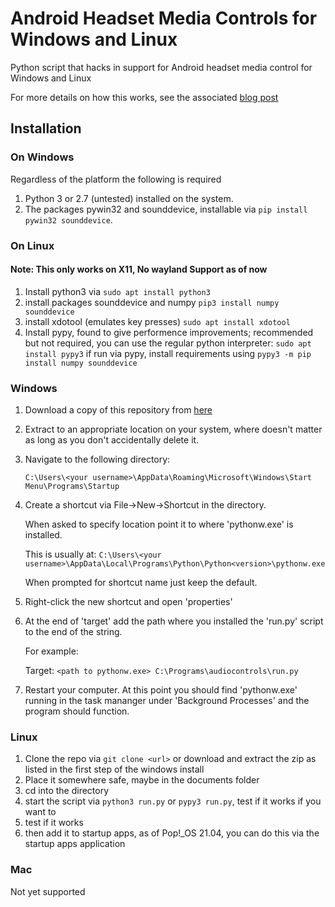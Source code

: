 # Android Headset Media Controls for Windows and Linux
Python script that hacks in support for Android headset media control for Windows and Linux

For more details on how this works, see the associated [blog post](http://www.roligheten.no/blog/programming/2018/07/02/media-controls-windows.html)

## Installation

### On Windows
Regardless of the platform the following is required
1. Python 3 or 2.7 (untested) installed on the system.
2. The packages pywin32 and sounddevice, installable via `pip install pywin32 sounddevice`.
### On Linux
#### Note: This only works on X11, No wayland Support as of now
1. Install python3 via `sudo apt install python3`
2. install packages sounddevice and numpy `pip3 install numpy sounddevice`
3. install xdotool (emulates key presses) `sudo apt install xdotool`
4. Install pypy, found to give performence improvements; recommended but not required, you can use the regular python interpreter: `sudo apt install pypy3`
if run via pypy, install requirements using `pypy3 -m pip install numpy sounddevice`

### Windows
1. Download a copy of this repository from [here](https://github.com/Catuna/AndroidMediaControlsWindows/archive/master.zip)
2. Extract to an appropriate location on your system, where doesn't matter as long as you don't accidentally delete it.
3. Navigate to the following directory:

    `C:\Users\<your username>\AppData\Roaming\Microsoft\Windows\Start Menu\Programs\Startup`
4. Create a shortcut via File->New->Shortcut in the directory.

   When asked to specify location point it to where 'pythonw.exe' is installed.
   
   This is usually at:
   `C:\Users\<your username>\AppData\Local\Programs\Python\Python<version>\pythonw.exe`
   
   When prompted for shortcut name just keep the default.
5. Right-click the new shortcut and open 'properties'
6. At the end of 'target' add the path where you installed the 'run.py' script to the end of the string.
   
   For example:
   
   Target: `<path to pythonw.exe> C:\Programs\audiocontrols\run.py`
   
7. Restart your computer. At this point you should find 'pythonw.exe' running in the task mananger under 'Background Processes' and the program should function.

### Linux

1. Clone the repo via `git clone <url>` or download and extract the zip as listed in the first step of the windows install
2. Place it somewhere safe, maybe in the documents folder
3. cd into the directory
4. start the script via `python3 run.py` or `pypy3 run.py`, test if it works if you want to
5. test if it works
6. then add it to startup apps, as of Pop!_OS 21.04, you can do this via the startup apps application

### Mac
Not yet supported


